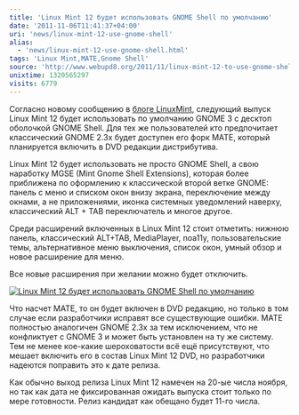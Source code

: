 ```yaml
---
title: 'Linux Mint 12 будет использовать GNOME Shell по умолчанию'
date: '2011-11-06T11:41:37+04:00'
uri: 'news/linux-mint-12-use-gnome-shell'
alias: 
  - 'news/linux-mint-12-use-gnome-shell.html'
tags: 'Linux Mint,MATE,Gnome Shell'
source: 'http://www.webupd8.org/2011/11/linux-mint-12-to-use-gnome-shell-by.html'
unixtime: 1320565297
visits: 6779
---
```

Согласно новому сообщению в [блоге LinuxMint](http://blog.linuxmint.com/?p=1851), следующий выпуск Linux Mint 12 будет использовать по умолчанию GNOME 3 с десктоп оболочкой GNOME Shell. Для тех же пользователей кто предпочитает классический GNOME 2.3x будет доступен его форк MATE, который планируется включить в DVD редакции дистрибутива.

Linux Mint 12 будет использовать не просто GNOME Shell, а свою наработку MGSE (Mint Gnome Shell Extensions), которая более приближена по оформлению к классической второй ветке GNOME: панель с меню и списком окон внизу экрана, переключение между окнами, а не приложениями, иконка системных уведомлений наверху, классический ALT + TAB переключатель и многое другое.

Среди расширений включенных в Linux Mint 12 стоит отметить: нижнюю панель, классический ALT+TAB, MediaPlayer, noa11y, пользовательские темы, альтернативное меню выключения, список окон, умный обзор и новое расширение для меню.

Все новые расширения при желании можно будет отключить.

[![Linux Mint 12 будет использовать GNOME Shell по умолчанию](img/2011/11/06/11-00/linuxmint12-preview-6317726590-o.jpg)](img/2011/11/06/11-00/linuxmint12-preview-6317726590-o.jpg)

Что насчет MATE, то он будет включен в DVD редакцию, но только в том случае если разработчики исправят все существующие ошибки. MATE полностью аналогичен GNOME 2.3x за тем исключением, что не конфликтует с GNOME 3 и может быть установлен на ту же систему. Тем не менее кое-какие шероховатости всё ещё присутствуют, что мешает включить его в состав Linux Mint 12 DVD, но разработчики надеются поправить это к дате релиза.

Как обычно выход релиза Linux Mint 12 намечен на 20-ые числа ноября, но так как дата не фиксированная ожидать выпуска стоит только по мере готовности. Релиз кандидат как обещано будет 11-го числа.
